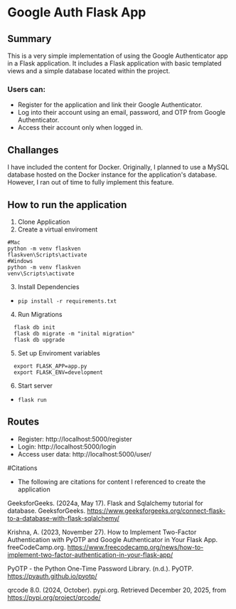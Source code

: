 # Google Auth Flask App

## Summary

This is a very simple implementation of using the Google Authenticator app in a Flask application.
It includes a Flask application with basic templated views and a simple database located within the project.

### Users can:

- Register for the application and link their Google Authenticator.
- Log into their account using an email, password, and OTP from Google Authenticator.
- Access their account only when logged in.

## Challanges

I have included the content for Docker. Originally, I planned to use a MySQL database hosted on the Docker instance for the application's database. However, I ran out of time to fully implement this feature.

## How to run the application

1. Clone Application
2. Create a virtual enviroment

```
#Mac
python -m venv flaskven
flaskven\Scripts\activate
#Windows
python -m venv flaskven
venv\Scripts\activate
```

3. Install Dependencies

- `pip install -r requirements.txt`

4. Run Migrations

```
  flask db init
  flask db migrate -m "inital migration"
  flask db upgrade
```

5. Set up Enviroment variables

```
  export FLASK_APP=app.py
  export FLASK_ENV=development
```

6. Start server

- `flask run`

## Routes

- Register: http://localhost:5000/register
- Login: http://localhost:5000/login
- Access user data: http://localhost:5000/user/<id>

#Citations

- The following are citations for content I referenced to create the application

GeeksforGeeks. (2024a, May 17). Flask and Sqlalchemy tutorial for database. GeeksforGeeks. https://www.geeksforgeeks.org/connect-flask-to-a-database-with-flask-sqlalchemy/

Krishna, A. (2023, November 27). How to Implement Two-Factor Authentication with PyOTP and Google Authenticator in Your Flask App. freeCodeCamp.org. https://www.freecodecamp.org/news/how-to-implement-two-factor-authentication-in-your-flask-app/

PyOTP - the Python One-Time Password Library. (n.d.). PyOTP. https://pyauth.github.io/pyotp/

qrcode 8.0. (2024, October). pypi.org. Retrieved December 20, 2025, from https://pypi.org/project/qrcode/
